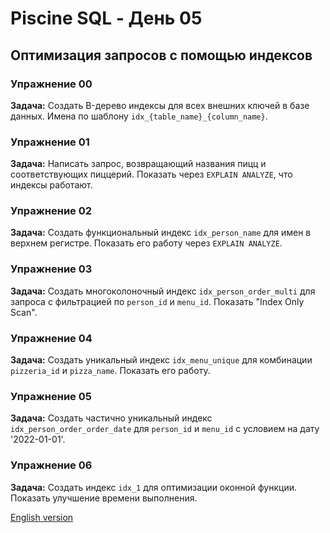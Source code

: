 # Piscine SQL - День 05

## Оптимизация запросов с помощью индексов

### Упражнение 00
**Задача:** Создать B-дерево индексы для всех внешних ключей в базе данных. Имена по шаблону `idx_{table_name}_{column_name}`.

### Упражнение 01
**Задача:** Написать запрос, возвращающий названия пицц и соответствующих пиццерий. Показать через `EXPLAIN ANALYZE`, что индексы работают.

### Упражнение 02
**Задача:** Создать функциональный индекс `idx_person_name` для имен в верхнем регистре. Показать его работу через `EXPLAIN ANALYZE`.

### Упражнение 03
**Задача:** Создать многоколоночный индекс `idx_person_order_multi` для запроса с фильтрацией по `person_id` и `menu_id`. Показать "Index Only Scan".

### Упражнение 04
**Задача:** Создать уникальный индекс `idx_menu_unique` для комбинации `pizzeria_id` и `pizza_name`. Показать его работу.

### Упражнение 05
**Задача:** Создать частично уникальный индекс `idx_person_order_order_date` для `person_id` и `menu_id` с условием на дату '2022-01-01'.

### Упражнение 06
**Задача:** Создать индекс `idx_1` для оптимизации оконной функции. Показать улучшение времени выполнения.

[English version](README.md)